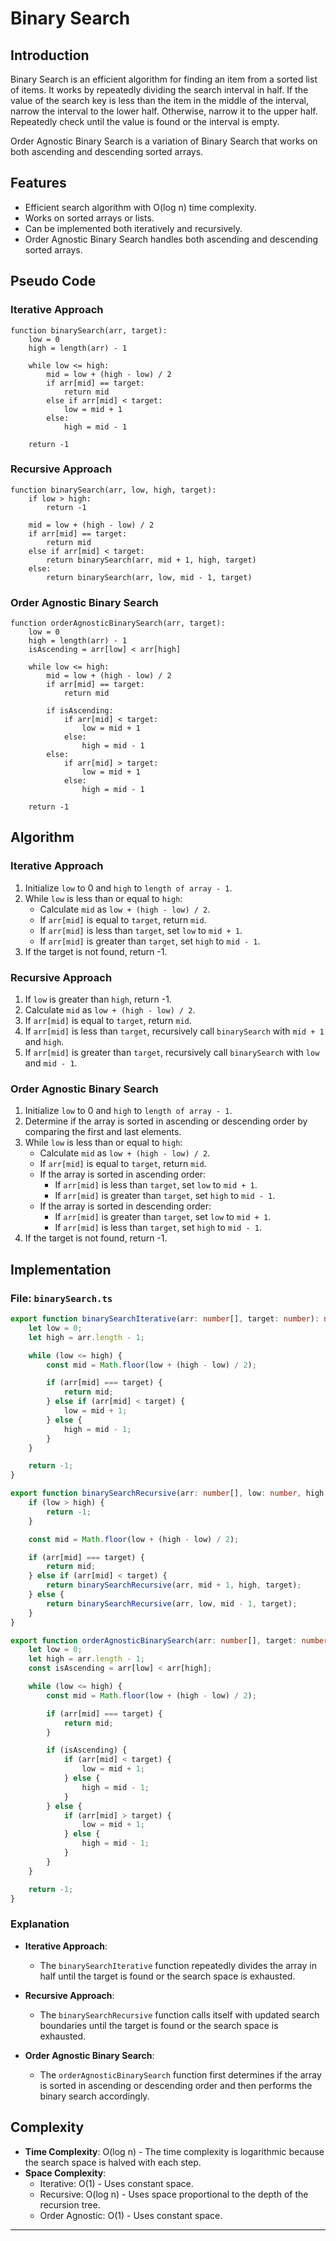 # Binary Search

## Introduction

Binary Search is an efficient algorithm for finding an item from a sorted list of items. It works by repeatedly dividing the search interval in half. If the value of the search key is less than the item in the middle of the interval, narrow the interval to the lower half. Otherwise, narrow it to the upper half. Repeatedly check until the value is found or the interval is empty.

Order Agnostic Binary Search is a variation of Binary Search that works on both ascending and descending sorted arrays.

## Features

- Efficient search algorithm with O(log n) time complexity.
- Works on sorted arrays or lists.
- Can be implemented both iteratively and recursively.
- Order Agnostic Binary Search handles both ascending and descending sorted arrays.

## Pseudo Code

### Iterative Approach

```pseudo
function binarySearch(arr, target):
    low = 0
    high = length(arr) - 1

    while low <= high:
        mid = low + (high - low) / 2
        if arr[mid] == target:
            return mid
        else if arr[mid] < target:
            low = mid + 1
        else:
            high = mid - 1

    return -1
```

### Recursive Approach

```pseudo
function binarySearch(arr, low, high, target):
    if low > high:
        return -1

    mid = low + (high - low) / 2
    if arr[mid] == target:
        return mid
    else if arr[mid] < target:
        return binarySearch(arr, mid + 1, high, target)
    else:
        return binarySearch(arr, low, mid - 1, target)
```

### Order Agnostic Binary Search

```pseudo
function orderAgnosticBinarySearch(arr, target):
    low = 0
    high = length(arr) - 1
    isAscending = arr[low] < arr[high]

    while low <= high:
        mid = low + (high - low) / 2
        if arr[mid] == target:
            return mid

        if isAscending:
            if arr[mid] < target:
                low = mid + 1
            else:
                high = mid - 1
        else:
            if arr[mid] > target:
                low = mid + 1
            else:
                high = mid - 1

    return -1
```

## Algorithm

### Iterative Approach

1. Initialize `low` to 0 and `high` to `length of array - 1`.
2. While `low` is less than or equal to `high`:
   - Calculate `mid` as `low + (high - low) / 2`.
   - If `arr[mid]` is equal to `target`, return `mid`.
   - If `arr[mid]` is less than `target`, set `low` to `mid + 1`.
   - If `arr[mid]` is greater than `target`, set `high` to `mid - 1`.
3. If the target is not found, return -1.

### Recursive Approach

1. If `low` is greater than `high`, return -1.
2. Calculate `mid` as `low + (high - low) / 2`.
3. If `arr[mid]` is equal to `target`, return `mid`.
4. If `arr[mid]` is less than `target`, recursively call `binarySearch` with `mid + 1` and `high`.
5. If `arr[mid]` is greater than `target`, recursively call `binarySearch` with `low` and `mid - 1`.

### Order Agnostic Binary Search

1. Initialize `low` to 0 and `high` to `length of array - 1`.
2. Determine if the array is sorted in ascending or descending order by comparing the first and last elements.
3. While `low` is less than or equal to `high`:
   - Calculate `mid` as `low + (high - low) / 2`.
   - If `arr[mid]` is equal to `target`, return `mid`.
   - If the array is sorted in ascending order:
     - If `arr[mid]` is less than `target`, set `low` to `mid + 1`.
     - If `arr[mid]` is greater than `target`, set `high` to `mid - 1`.
   - If the array is sorted in descending order:
     - If `arr[mid]` is greater than `target`, set `low` to `mid + 1`.
     - If `arr[mid]` is less than `target`, set `high` to `mid - 1`.
4. If the target is not found, return -1.

## Implementation

### File: `binarySearch.ts`

```typescript
export function binarySearchIterative(arr: number[], target: number): number {
    let low = 0;
    let high = arr.length - 1;

    while (low <= high) {
        const mid = Math.floor(low + (high - low) / 2);

        if (arr[mid] === target) {
            return mid;
        } else if (arr[mid] < target) {
            low = mid + 1;
        } else {
            high = mid - 1;
        }
    }

    return -1;
}

export function binarySearchRecursive(arr: number[], low: number, high: number, target: number): number {
    if (low > high) {
        return -1;
    }

    const mid = Math.floor(low + (high - low) / 2);

    if (arr[mid] === target) {
        return mid;
    } else if (arr[mid] < target) {
        return binarySearchRecursive(arr, mid + 1, high, target);
    } else {
        return binarySearchRecursive(arr, low, mid - 1, target);
    }
}

export function orderAgnosticBinarySearch(arr: number[], target: number): number {
    let low = 0;
    let high = arr.length - 1;
    const isAscending = arr[low] < arr[high];

    while (low <= high) {
        const mid = Math.floor(low + (high - low) / 2);

        if (arr[mid] === target) {
            return mid;
        }

        if (isAscending) {
            if (arr[mid] < target) {
                low = mid + 1;
            } else {
                high = mid - 1;
            }
        } else {
            if (arr[mid] > target) {
                low = mid + 1;
            } else {
                high = mid - 1;
            }
        }
    }

    return -1;
}
```

### Explanation

- **Iterative Approach**: 
  - The `binarySearchIterative` function repeatedly divides the array in half until the target is found or the search space is exhausted.
  
- **Recursive Approach**:
  - The `binarySearchRecursive` function calls itself with updated search boundaries until the target is found or the search space is exhausted.
  
- **Order Agnostic Binary Search**:
  - The `orderAgnosticBinarySearch` function first determines if the array is sorted in ascending or descending order and then performs the binary search accordingly.

## Complexity

- **Time Complexity**: O(log n) - The time complexity is logarithmic because the search space is halved with each step.
- **Space Complexity**: 
  - Iterative: O(1) - Uses constant space.
  - Recursive: O(log n) - Uses space proportional to the depth of the recursion tree.
  - Order Agnostic: O(1) - Uses constant space.

---
